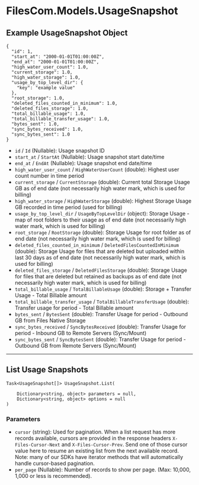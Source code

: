 # FilesCom.Models.UsageSnapshot

## Example UsageSnapshot Object

```
{
  "id": 1,
  "start_at": "2000-01-01T01:00:00Z",
  "end_at": "2000-01-01T01:00:00Z",
  "high_water_user_count": 1.0,
  "current_storage": 1.0,
  "high_water_storage": 1.0,
  "usage_by_top_level_dir": {
    "key": "example value"
  },
  "root_storage": 1.0,
  "deleted_files_counted_in_minimum": 1.0,
  "deleted_files_storage": 1.0,
  "total_billable_usage": 1.0,
  "total_billable_transfer_usage": 1.0,
  "bytes_sent": 1.0,
  "sync_bytes_received": 1.0,
  "sync_bytes_sent": 1.0
}
```

* `id` / `Id`  (Nullable<Int64>): Usage snapshot ID
* `start_at` / `StartAt`  (Nullable<DateTime>): Usage snapshot start date/time
* `end_at` / `EndAt`  (Nullable<DateTime>): Usage snapshot end date/time
* `high_water_user_count` / `HighWaterUserCount`  (double): Highest user count number in time period
* `current_storage` / `CurrentStorage`  (double): Current total Storage Usage GB as of end date (not necessarily high water mark, which is used for billing)
* `high_water_storage` / `HighWaterStorage`  (double): Highest Storage Usage GB recorded in time period (used for billing)
* `usage_by_top_level_dir` / `UsageByTopLevelDir`  (object): Storage Usage - map of root folders to their usage as of end date (not necessarily high water mark, which is used for billing)
* `root_storage` / `RootStorage`  (double): Storage Usage for root folder as of end date (not necessarily high water mark, which is used for billing)
* `deleted_files_counted_in_minimum` / `DeletedFilesCountedInMinimum`  (double): Storage Usage for files that are deleted but uploaded within last 30 days as of end date (not necessarily high water mark, which is used for billing)
* `deleted_files_storage` / `DeletedFilesStorage`  (double): Storage Usage for files that are deleted but retained as backups as of end date (not necessarily high water mark, which is used for billing)
* `total_billable_usage` / `TotalBillableUsage`  (double): Storage + Transfer Usage - Total Billable amount
* `total_billable_transfer_usage` / `TotalBillableTransferUsage`  (double): Transfer usage for period - Total Billable amount
* `bytes_sent` / `BytesSent`  (double): Transfer Usage for period - Outbound GB from Files Native Storage
* `sync_bytes_received` / `SyncBytesReceived`  (double): Transfer Usage for period - Inbound GB to Remote Servers (Sync/Mount)
* `sync_bytes_sent` / `SyncBytesSent`  (double): Transfer Usage for period - Outbound GB from Remote Servers (Sync/Mount)


---

## List Usage Snapshots

```
Task<UsageSnapshot[]> UsageSnapshot.List(
    
    Dictionary<string, object> parameters = null,
    Dictionary<string, object> options = null
)
```

### Parameters

* `cursor` (string): Used for pagination.  When a list request has more records available, cursors are provided in the response headers `X-Files-Cursor-Next` and `X-Files-Cursor-Prev`.  Send one of those cursor value here to resume an existing list from the next available record.  Note: many of our SDKs have iterator methods that will automatically handle cursor-based pagination.
* `per_page` (Nullable<Int64>): Number of records to show per page.  (Max: 10,000, 1,000 or less is recommended).
